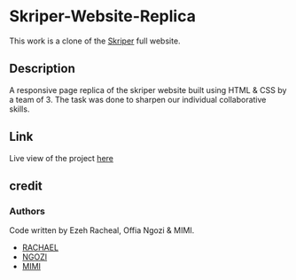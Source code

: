 # Skriper-Website-Replica
This work is a clone of the [Skriper](https://skriper.dev/) full website.
## Description 
A responsive page replica of the skriper website built using HTML & CSS by a team of 3. The task was done to sharpen our individual collaborative skills.
## Link
Live view of the project [here](https://rachy222.github.io/Twitter-Home-Replica)
## credit
### Authors
Code written by Ezeh Racheal, Offia Ngozi & MIMI.
* [RACHAEL](https://github.com/Rachy222)
* [NGOZI](https://github.com/Khryztie)
* [MIMI](https://github.com/Taofikatpurity01)
